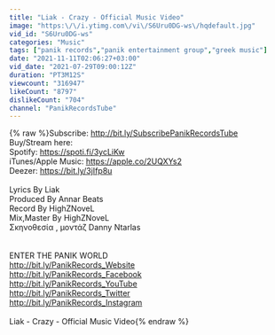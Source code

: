 ```yaml
---
title: "Liak - Crazy - Official Music Video"
image: "https:\/\/i.ytimg.com\/vi\/S6Uru0DG-ws\/hqdefault.jpg"
vid_id: "S6Uru0DG-ws"
categories: "Music"
tags: ["panik records","panik entertainment group","greek music"]
date: "2021-11-11T02:06:27+03:00"
vid_date: "2021-07-29T09:00:12Z"
duration: "PT3M12S"
viewcount: "316947"
likeCount: "8797"
dislikeCount: "704"
channel: "PanikRecordsTube"
---
```

{% raw %}Subscribe: <a rel="nofollow" target="blank" href="http://bit.ly/SubscribePanikRecordsTube">http://bit.ly/SubscribePanikRecordsTube</a><br />Buy/Stream here: <br />Spotify: <a rel="nofollow" target="blank" href="https://spoti.fi/3ycLiKw">https://spoti.fi/3ycLiKw</a><br />iTunes/Apple Music: <a rel="nofollow" target="blank" href="https://apple.co/2UQXYs2">https://apple.co/2UQXYs2</a><br />Deezer: <a rel="nofollow" target="blank" href="https://bit.ly/3jIfp8u">https://bit.ly/3jIfp8u</a><br /><br />Lyrics By  Liak  <br />Produced By Annar Beats<br />Record By HighZNoveL<br />Mix,Master By  HighZNoveL  <br />Σκηνοθεσία , μοντάζ  Danny Ntarlas<br /><br /><br />ENTER THE PANIK WORLD<br /><a rel="nofollow" target="blank" href="http://bit.ly/PanikRecords_Website">http://bit.ly/PanikRecords_Website</a><br /><a rel="nofollow" target="blank" href="http://bit.ly/PanikRecords_Facebook">http://bit.ly/PanikRecords_Facebook</a><br /><a rel="nofollow" target="blank" href="http://bit.ly/PanikRecords_YouTube">http://bit.ly/PanikRecords_YouTube</a><br /><a rel="nofollow" target="blank" href="http://bit.ly/PanikRecords_Twitter">http://bit.ly/PanikRecords_Twitter</a><br /><a rel="nofollow" target="blank" href="http://bit.ly/PanikRecords_Instagram">http://bit.ly/PanikRecords_Instagram</a><br /><br />Liak - Crazy - Official Music Video{% endraw %}
